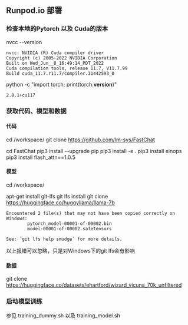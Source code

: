 ## Runpod.io 部署

### 检查本地的Pytorch 以及 Cuda的版本

nvcc --version

```
nvcc: NVIDIA (R) Cuda compiler driver
Copyright (c) 2005-2022 NVIDIA Corporation
Built on Wed_Jun__8_16:49:14_PDT_2022
Cuda compilation tools, release 11.7, V11.7.99
Build cuda_11.7.r11.7/compiler.31442593_0
```

python -c "import torch; print(torch.__version__)"

```
2.0.1+cu117
```

### 获取代码、模型和数据

#### 代码

cd /workspace/
git clone https://github.com/lm-sys/FastChat

cd FastChat
pip3 install --upgrade pip
pip3 install -e .
pip3 install einops
pip3 install flash_attn==1.0.5


#### 模型

cd /workspace/

apt-get install git-lfs
git lfs install
git clone https://huggingface.co/huggyllama/llama-7b

```
Encountered 2 file(s) that may not have been copied correctly on Windows:
        pytorch_model-00001-of-00002.bin
        model-00001-of-00002.safetensors

See: `git lfs help smudge` for more details.
```

以上报错可以忽略，只是对Windows下的git lfs会有影响

#### 数据

git clone https://huggingface.co/datasets/ehartford/wizard_vicuna_70k_unfiltered


### 启动模型训练

参见 training_dummy.sh 以及 training_model.sh
